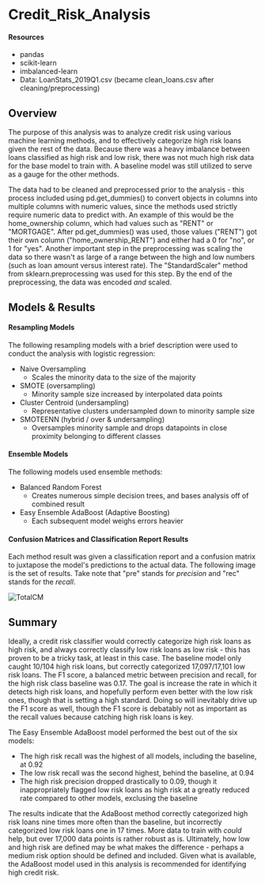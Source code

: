 # Credit_Risk_Analysis
#### Resources
  - pandas
  - scikit-learn
  - imbalanced-learn
  - Data: LoanStats_2019Q1.csv (became clean_loans.csv after cleaning/preprocessing)

## Overview
The purpose of this analysis was to analyze credit risk using various machine learning methods, and to effectively categorize high risk loans given the rest of the data. Because there was a heavy imbalance between loans classified as high risk and low risk, there was not much high risk data for the base model to train with. A baseline model was still utilized to serve as a gauge for the other methods.

The data had to be cleaned and preprocessed prior to the analysis - this process included using pd.get_dummies() to convert objects in columns into multiple columns with numeric values, since the methods used strictly require numeric data to predict with. An example of this would be the home_ownership column, which had values such as "RENT" or "MORTGAGE". After pd.get_dummies() was used, those values ("RENT") got their own column ("home_ownership_RENT") and either had a 0 for "no", or 1 for "yes". Another important step in the preprocessing was scaling the data so there wasn't as large of a range between the high and low numbers (such as loan amount versus interest rate). The "StandardScaler" method from sklearn.preprocessing was used for this step. By the end of the preprocessing, the data was encoded *and* scaled.

## Models & Results
#### Resampling Models
The following resampling models with a brief description were used to conduct the analysis with logistic regression:
 - Naive Oversampling
    - Scales the minority data to the size of the majority 
 - SMOTE (oversampling)
    - Minority sample size increased by interpolated data points
 - Cluster Centroid (undersampling)
    - Representative clusters undersampled down to minority sample size
 - SMOTEENN (hybrid / over & undersampling)
    - Oversamples minority sample and drops datapoints in close proximity belonging to different classes

#### Ensemble Models
The following models used ensemble methods:
  - Balanced Random Forest
    - Creates numerous simple decision trees, and bases analysis off of combined result
  - Easy Ensemble AdaBoost (Adaptive Boosting)
    - Each subsequent model weighs errors heavier

#### Confusion Matrices and Classification Report Results
Each method result was given a classification report and a confusion matrix to juxtapose the model's predictions to the actual data. The following image is the set of results. Take note that "pre" stands for *precision* and "rec" stands for the *recall*.

![TotalCM](https://user-images.githubusercontent.com/92493572/155912127-e6eb1e2a-ac32-4fb4-a21a-5bb303c772a0.png)

## Summary
Ideally, a credit risk classifier would correctly categorize high risk loans as high risk, and always correctly classify low risk loans as low risk - this has proven to be a tricky task, at least in this case. The baseline model only caught 10/104 high risk loans, but correctly categorized 17,097/17,101 low risk loans. The F1 score, a balanced metric between precision and recall, for the high risk class baseline was 0.17. The goal is increase the rate in which it detects high risk loans, and hopefully perform even better with the low risk ones, though that is setting a high standard. Doing so will inevitably drive up the F1 score as well, though the F1 score is debatably not as important as the recall values because catching high risk loans is key.

The Easy Ensemble AdaBoost model performed the best out of the six models:
  - The high risk recall was the highest of all models, including the baseline, at 0.92
  - The low risk recall was the second highest, behind the baseline, at 0.94
  - The high risk precision dropped drastically to 0.09, though it inappropriately flagged low risk loans as high risk at a greatly reduced rate compared to other models, exclusing the baseline

The results indicate that the AdaBoost method correctly categorized high risk loans nine times more often than the baseline, but incorrectly categorized low risk loans one in 17 times. More data to train with *could* help, but over 17,000 data points is rather robust as is. Ultimately, how low and high risk are defined may be what makes the difference - perhaps a medium risk option should be defined and included. Given what is available, the AdaBoost model used in this analysis is recommended for identifying high credit risk.
